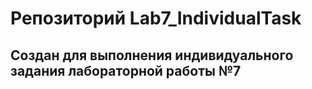 # Репозиторий Lab7_IndividualTask
## Создан для выполнения индивидуального задания лабораторной работы №7
